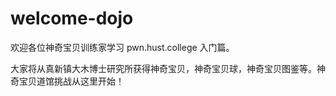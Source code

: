 # welcome-dojo

欢迎各位神奇宝贝训练家学习 pwn.hust.college 入门篇。

大家将从真新镇大木博士研究所获得神奇宝贝，神奇宝贝球，神奇宝贝图鉴等。神奇宝贝道馆挑战从这里开始！